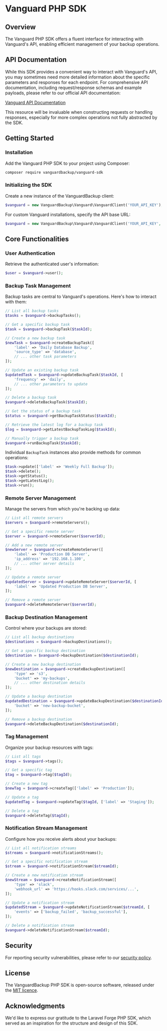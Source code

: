 # Vanguard PHP SDK

## Overview

The Vanguard PHP SDK offers a fluent interface for interacting with Vanguard's API, enabling efficient management of your backup operations.

## API Documentation

While this SDK provides a convenient way to interact with Vanguard's API, you may sometimes need more detailed information about the specific parameters and responses for each endpoint. For comprehensive API documentation, including request/response schemas and example payloads, please refer to our official API documentation:

[Vanguard API Documentation](https://docs.vanguardbackup.com/api/introduction)

This resource will be invaluable when constructing requests or handling responses, especially for more complex operations not fully abstracted by the SDK.

## Getting Started

### Installation

Add the Vanguard PHP SDK to your project using Composer:

```bash
composer require vanguardbackup/vanguard-sdk
```

### Initializing the SDK

Create a new instance of the VanguardBackup client:

```php
$vanguard = new VanguardBackup\Vanguard\VanguardClient('YOUR_API_KEY');
```

For custom Vanguard installations, specify the API base URL:

```php
$vanguard = new VanguardBackup\Vanguard\VanguardClient('YOUR_API_KEY', 'https://your-vanguard-instance.com/api');
```

## Core Functionalities

### User Authentication

Retrieve the authenticated user's information:

```php
$user = $vanguard->user();
```

### Backup Task Management

Backup tasks are central to Vanguard's operations. Here's how to interact with them:

```php
// List all backup tasks
$tasks = $vanguard->backupTasks();

// Get a specific backup task
$task = $vanguard->backupTask($taskId);

// Create a new backup task
$newTask = $vanguard->createBackupTask([
    'label' => 'Daily Database Backup',
    'source_type' => 'database',
    // ... other task parameters
]);

// Update an existing backup task
$updatedTask = $vanguard->updateBackupTask($taskId, [
    'frequency' => 'daily',
    // ... other parameters to update
]);

// Delete a backup task
$vanguard->deleteBackupTask($taskId);

// Get the status of a backup task
$status = $vanguard->getBackupTaskStatus($taskId);

// Retrieve the latest log for a backup task
$log = $vanguard->getLatestBackupTaskLog($taskId);

// Manually trigger a backup task
$vanguard->runBackupTask($taskId);
```

Individual `BackupTask` instances also provide methods for common operations:

```php
$task->update(['label' => 'Weekly Full Backup']);
$task->delete();
$task->getStatus();
$task->getLatestLog();
$task->run();
```

### Remote Server Management

Manage the servers from which you're backing up data:

```php
// List all remote servers
$servers = $vanguard->remoteServers();

// Get a specific remote server
$server = $vanguard->remoteServer($serverId);

// Add a new remote server
$newServer = $vanguard->createRemoteServer([
    'label' => 'Production DB Server',
    'ip_address' => '192.168.1.100',
    // ... other server details
]);

// Update a remote server
$updatedServer = $vanguard->updateRemoteServer($serverId, [
    'label' => 'Updated Production DB Server',
]);

// Remove a remote server
$vanguard->deleteRemoteServer($serverId);
```

### Backup Destination Management

Control where your backups are stored:

```php
// List all backup destinations
$destinations = $vanguard->backupDestinations();

// Get a specific backup destination
$destination = $vanguard->backupDestination($destinationId);

// Create a new backup destination
$newDestination = $vanguard->createBackupDestination([
    'type' => 's3',
    'bucket' => 'my-backups',
    // ... other destination details
]);

// Update a backup destination
$updatedDestination = $vanguard->updateBackupDestination($destinationId, [
    'bucket' => 'new-backup-bucket',
]);

// Remove a backup destination
$vanguard->deleteBackupDestination($destinationId);
```

### Tag Management

Organize your backup resources with tags:

```php
// List all tags
$tags = $vanguard->tags();

// Get a specific tag
$tag = $vanguard->tag($tagId);

// Create a new tag
$newTag = $vanguard->createTag(['label' => 'Production']);

// Update a tag
$updatedTag = $vanguard->updateTag($tagId, ['label' => 'Staging']);

// Delete a tag
$vanguard->deleteTag($tagId);
```

### Notification Stream Management

Configure how you receive alerts about your backups:

```php
// List all notification streams
$streams = $vanguard->notificationStreams();

// Get a specific notification stream
$stream = $vanguard->notificationStream($streamId);

// Create a new notification stream
$newStream = $vanguard->createNotificationStream([
    'type' => 'slack',
    'webhook_url' => 'https://hooks.slack.com/services/...',
]);

// Update a notification stream
$updatedStream = $vanguard->updateNotificationStream($streamId, [
    'events' => ['backup_failed', 'backup_successful'],
]);

// Delete a notification stream
$vanguard->deleteNotificationStream($streamId);
```

## Security

For reporting security vulnerabilities, please refer to our [security policy](https://github.com/vanguardbackup/vanguard/security/policy).

## License

The VanguardBackup PHP SDK is open-source software, released under the [MIT licence](LICENSE.md).

## Acknowledgments

We'd like to express our gratitude to the Laravel Forge PHP SDK, which served as an inspiration for the structure and design of this SDK.